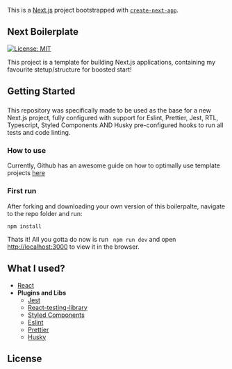 This is a [Next.js](https://nextjs.org/) project bootstrapped with [`create-next-app`](https://github.com/vercel/next.js/tree/canary/packages/create-next-app).

## Next Boilerplate

[![License: MIT](https://img.shields.io/badge/License-MIT-green.svg)](https://opensource.org/licenses/MIT)

This project is a template for building Next.js applications, containing my favourite stetup/structure for boosted start!

## Getting Started

###
This repository was specifically made to be used as the base for a new Next.js project, fully configured with support for Eslint, Prettier, Jest, RTL, Typescript, Styled Components AND Husky pre-configured hooks to run all tests and code linting.

### How to use
Currently, Github has an awesome guide on how to optimally use template projects [here](https://docs.github.com/en/github/creating-cloning-and-archiving-repositories/creating-a-repository-from-a-template)


### First run

After forking and downloading your own version of this boilerpalte, navigate to the repo folder and run:

```
npm install
```

Thats it! All you gotta do now is run ``` npm run dev``` and open [http://localhost:3000](http://localhost:3000) to view it in the browser.

## What I used?

- [React](https://reactjs.org/)
- **Plugins and Libs**
	- [Jest](https://jestjs.io/)
	- [React-testing-library](https://testing-library.com/docs/react-testing-library/intro)
	- [Styled Components](https://styled-components.com/)
	- [Eslint](https://eslint.org/)
	- [Prettier](https://prettier.io/)
  - [Husky](https://github.com/typicode/husky)

## License
